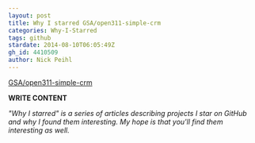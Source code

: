 ```yaml
---
layout: post
title: Why I starred GSA/open311-simple-crm
categories: Why-I-Starred
tags: github
stardate: 2014-08-10T06:05:49Z
gh_id: 4410509
author: Nick Peihl
---
```


[GSA/open311-simple-crm](star.repo.html_url)

**WRITE CONTENT**

*"Why I starred" is a series of articles describing projects I star on GitHub and why I found them interesting. My hope is that you'll find them interesting as well.*

